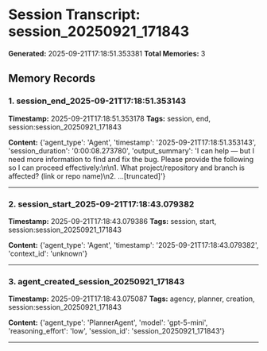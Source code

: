 # Session Transcript: session_20250921_171843

**Generated:** 2025-09-21T17:18:51.353381
**Total Memories:** 3

## Memory Records

### 1. session_end_2025-09-21T17:18:51.353143

**Timestamp:** 2025-09-21T17:18:51.353178
**Tags:** session, end, session:session_20250921_171843

**Content:** {'agent_type': 'Agent', 'timestamp': '2025-09-21T17:18:51.353143', 'session_duration': '0:00:08.273780', 'output_summary': 'I can help — but I need more information to find and fix the bug. Please provide the following so I can proceed effectively:\n\n1. What project/repository and branch is affected? (link or repo name)\n2. ...[truncated]'}

---

### 2. session_start_2025-09-21T17:18:43.079382

**Timestamp:** 2025-09-21T17:18:43.079386
**Tags:** session, start, session:session_20250921_171843

**Content:** {'agent_type': 'Agent', 'timestamp': '2025-09-21T17:18:43.079382', 'context_id': 'unknown'}

---

### 3. agent_created_session_20250921_171843

**Timestamp:** 2025-09-21T17:18:43.075087
**Tags:** agency, planner, creation, session:session_20250921_171843

**Content:** {'agent_type': 'PlannerAgent', 'model': 'gpt-5-mini', 'reasoning_effort': 'low', 'session_id': 'session_20250921_171843'}

---

